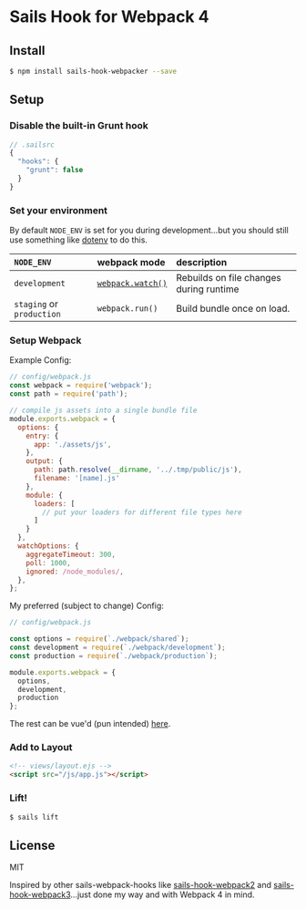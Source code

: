 # Sails Hook for Webpack 4

## Install
```sh
$ npm install sails-hook-webpacker --save
```
## Setup

### Disable the built-in Grunt hook

```js
// .sailsrc
{
  "hooks": {
    "grunt": false
  }
}
```
### Set your environment

By default `NODE_ENV` is set for you during development...but you should still use something like [dotenv](https://www.npmjs.com/package/dotenv) to do this.

| `NODE_ENV` | webpack mode | description |
|:---|:---|:---|
| `development` | [`webpack.watch()`](https://webpack.github.io/docs/configuration.html#watch) | Rebuilds on file changes during runtime |
| `staging` or `production` | `webpack.run()` | Build bundle once on load. |

### Setup Webpack

Example Config:

```js
// config/webpack.js
const webpack = require('webpack');
const path = require('path');

// compile js assets into a single bundle file
module.exports.webpack = {
  options: {
    entry: {
      app: './assets/js',
    },
    output: {
      path: path.resolve(__dirname, '../.tmp/public/js'),
      filename: '[name].js'
    },
    module: {
      loaders: [
        // put your loaders for different file types here
      ]
    }
  },
  watchOptions: {
    aggregateTimeout: 300,
    poll: 1000,
    ignored: /node_modules/,
  },
};
```

My preferred (subject to change) Config:

```js
// config/webpack.js

const options = require(`./webpack/shared`);
const development = require(`./webpack/development`);
const production = require(`./webpack/production`);

module.exports.webpack = {
  options,
  development,
  production
};
```
The rest can be vue'd (pun intended) [here](https://github.com/NearSingularity/sails-vue-webpack/tree/master/config/webpack).

### Add to Layout
```html
<!-- views/layout.ejs -->
<script src="/js/app.js"></script>
```

### Lift!

```sh
$ sails lift
```

## License
MIT

Inspired by other sails-webpack-hooks like [sails-hook-webpack2](https://github.com/lewebsimple/sails-hook-webpack2) and [sails-hook-webpack3](https://www.npmjs.com/package/sails-hook-webpack3)...just done my way and with Webpack 4 in mind.
